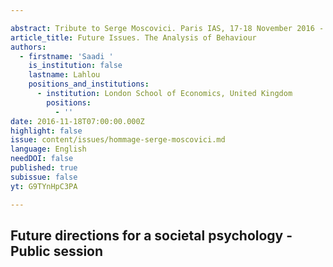 ```yaml
---

abstract: Tribute to Serge Moscovici. Paris IAS, 17-18 November 2016 - Session 7
article_title: Future Issues. The Analysis of Behaviour
authors:
  - firstname: 'Saadi '
    is_institution: false
    lastname: Lahlou
    positions_and_institutions:
      - institution: London School of Economics, United Kingdom
        positions:
          - ''
date: 2016-11-18T07:00:00.000Z
highlight: false
issue: content/issues/hommage-serge-moscovici.md
language: English
needDOI: false
published: true
subissue: false
yt: G9TYnHpC3PA

---
```


## Future directions for a societal psychology - Public session

<Youtube yt="G9TYnHpC3PA" caption="Future issues. The analysis of behaviour"></Youtube>